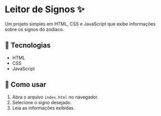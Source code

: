 # Leitor de Signos ✨

Um projeto simples em HTML, CSS e JavaScript que exibe informações sobre os signos do zodíaco.  

## 🚀 Tecnologias
- HTML  
- CSS  
- JavaScript  

## 📖 Como usar
1. Abra o arquivo `index.html` no navegador.  
2. Selecione o signo desejado.  
3. Leia as informações exibidas.  
